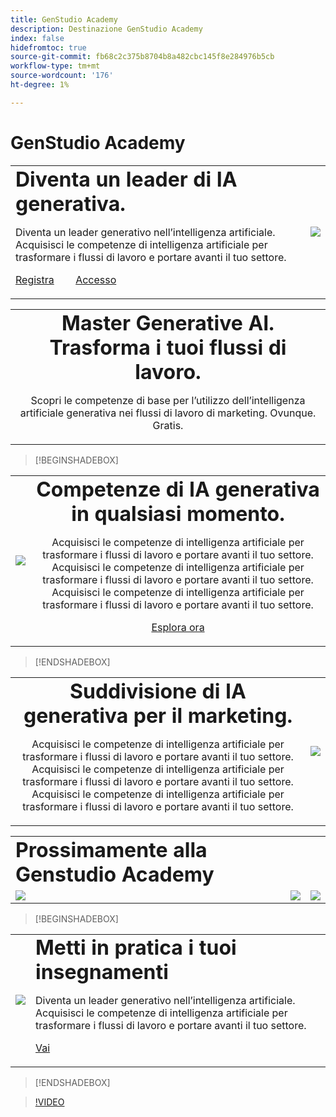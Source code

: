 ```yaml
---
title: GenStudio Academy
description: Destinazione GenStudio Academy
index: false
hidefromtoc: true
source-git-commit: fb68c2c375b8704b8a482cbc145f8e284976b5cb
workflow-type: tm+mt
source-wordcount: '176'
ht-degree: 1%

---
```


# GenStudio Academy

<table>
 <tr style= "border: 0;">
  <td> <strong style= "font-size: 2em">Diventa un leader di IA generativa.</strong><p> Diventa un leader generativo nell’intelligenza artificiale. Acquisisci le competenze di intelligenza artificiale per trasformare i flussi di lavoro e portare avanti il tuo settore. <p><a href="https://learningmanager.adobe.com/accountiplogin?ipId=16970&amp;accesskey=c4988oojirhb5" rel="noreferrer" target="_blank" class="spectrum-Button spectrum-Button--fill spectrum-Button--accent spectrum-Button--sizeM"><span class="spectrum-Button-label has-no-wrap">Registra</span></a>          <a href="https://genstudioacademy.adobelearningmanager.com/" rel="noreferrer" target="_blank" class="spectrum-Button spectrum-Button--fill spectrum-Button--accent spectrum-Button--sizeM"><span class="spectrum-Button-label has-no-wrap">Accesso</span></a></td>
  <td><img src="https://video.tv.adobe.com/v/3434938?format=jpeg"></td>
 </tr>
</table>

<table>
 <tr style= "border: 0;">
  <td align="center">
    <strong style= "font-size: 2em"> Master Generative AI. Trasforma i tuoi flussi di lavoro.</strong><p>Scopri le competenze di base per l’utilizzo dell’intelligenza artificiale generativa nei flussi di lavoro di marketing. Ovunque. Gratis.
  </td>
 </tr>
</table>

>[!BEGINSHADEBOX]

<table>
 <tr style= "border: 0;">
  <td><img src="https://video.tv.adobe.com/v/3434938?format=jpeg"></td>
  <td align="center"> <strong style= "font-size: 2em">Competenze di IA generativa in qualsiasi momento.</strong><p> Acquisisci le competenze di intelligenza artificiale per trasformare i flussi di lavoro e portare avanti il tuo settore. Acquisisci le competenze di intelligenza artificiale per trasformare i flussi di lavoro e portare avanti il tuo settore. Acquisisci le competenze di intelligenza artificiale per trasformare i flussi di lavoro e portare avanti il tuo settore.<p><a href="https://business.adobe.com/products/genstudio.htmlL" rel="noreferrer" target="_blank" class="spectrum-Button spectrum-Button--fill spectrum-Button--accent spectrum-Button--sizeM"><span class="spectrum-Button-label has-no-wrap">Esplora ora</span></a></td>
 </tr>
</table>

>[!ENDSHADEBOX]

<table>
 <tr style= "border: 0;">
  <td align="center"> <strong style= "font-size: 2em">Suddivisione di IA generativa per il marketing.</strong><p> Acquisisci le competenze di intelligenza artificiale per trasformare i flussi di lavoro e portare avanti il tuo settore. Acquisisci le competenze di intelligenza artificiale per trasformare i flussi di lavoro e portare avanti il tuo settore. Acquisisci le competenze di intelligenza artificiale per trasformare i flussi di lavoro e portare avanti il tuo settore.</td>
  <td><img src="https://video.tv.adobe.com/v/3434938?format=jpeg"></td>
 </tr>
</table>


<table>
 <tr style= "border: 0;colspan: 3;">
  <td style= "colspan: 3;"> <strong style= "font-size: 2em;">Prossimamente alla Genstudio Academy</strong></td>
 </tr> 
 <tr style= "border: 0;colspan: 3;"> 
    <td align="left"><img src="https://video.tv.adobe.com/v/3434938?format=jpeg"></td>
    <td align="center"><img src="https://video.tv.adobe.com/v/3434938?format=jpeg"></td>
    <td align="right"><img src="https://video.tv.adobe.com/v/3434938?format=jpeg"></td>
 </tr>
</table>

>[!BEGINSHADEBOX]

<table>
    <tr></tr>
 <tr style= "border: 0;">
 <td><img src="https://video.tv.adobe.com/v/3434938?format=jpeg"></td>
  <td> <strong style= "font-size: 2em">Metti in pratica i tuoi insegnamenti</strong><p> Diventa un leader generativo nell’intelligenza artificiale. Acquisisci le competenze di intelligenza artificiale per trasformare i flussi di lavoro e portare avanti il tuo settore. <p><a href="https://learningmanager.adobe.com/accountiplogin?ipId=16970&amp;accesskey=c4988oojirhb5" rel="noreferrer" target="_blank" class="spectrum-Button spectrum-Button--fill spectrum-Button--accent spectrum-Button--sizeM"><span class="spectrum-Button-label has-no-wrap">Vai</span></a></td>
 </tr>
    <tr></tr>
</table>

>[!ENDSHADEBOX]

>[!VIDEO](https://video.tv.adobe.com/v/3434938?autoplay=true&end=replay)

<!--
## Heading 2 SHADEBOXES



<table>
 <tr style= "border: 0;">
  <td><img src="./assets/medium.png"></td>
  <td align="center"> <strong style= "font-size: 2em">Image left / Text right</strong><p> Bacon ipsum dolor amet tri-tip buffalo kevin landjaeger beef ribs pork loin, brisket doner sirloin. Buffalo pig sausage, leberkas sirloin ham meatball t-bone tenderloin. Jerky kevin landjaeger prosciutto, cupim capicola boudin. <p><a href="https://business.adobe.com/products/genstudio.htmlL" rel="noreferrer" target="_blank" class="spectrum-Button spectrum-Button--fill spectrum-Button--accent spectrum-Button--sizeM"><span class="spectrum-Button-label has-no-wrap">Explore Now</span></a></td>
 </tr>
</table>



<table>
 <tr style= "border: 0;colspan: 2;">
  <td> <strong style= "font-size: 2em">Coming soon to Genstudio Academy</strong></td>
 </tr> 
 <tr> 
    <td align="left"><img src="./assets/small.png"></td>
    <td align="center"><img src="./assets/small.png"></td>
    <td align="right"><img src="./assets/small.png"></td>
 </tr>
</table>

>[!BEGINSHADEBOX]

<table>
 <tr style= "border: 0;">
  <td> <strong style= "font-size: 2em">Adobe GenStudio Academy</strong><p> Become a Generative AI leader. Master the AI skills to transform your workflows and lead your industry forward. <p><a href="https://business.adobe.com/products/genstudio.htmlL" rel="noreferrer" target="_blank" class="spectrum-Button spectrum-Button--fill spectrum-Button--accent spectrum-Button--sizeM"><span class="spectrum-Button-label has-no-wrap">Register</span></a>&nbsp&nbsp&nbsp&nbsp&nbsp&nbsp&nbsp   <a href="https://business.adobe.com/products/genstudio.htmlL" rel="noreferrer" target="_blank" class="spectrum-Button spectrum-Button--fill spectrum-Button--accent spectrum-Button--sizeM"><span class="spectrum-Button-label has-no-wrap">Login</span></a></td>
  <td><img src="./assets/medium.png"></td>
 </tr>
</table>

>[!ENDSHADEBOX]

### Coming soon to Genstudio Academy

<table>
 <tr> 
    <td align="left"><img src="./assets/small.png"></td>
    <td align="center"><img src="./assets/small.png"></td>
    <td align="right"><img src="./assets/small.png"></td>
 </tr>
</table>




-->